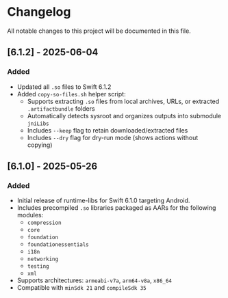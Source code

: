 # Changelog

All notable changes to this project will be documented in this file.

## [6.1.2] - 2025-06-04
### Added
- Updated all `.so` files to Swift 6.1.2
- Added `copy-so-files.sh` helper script:
  - Supports extracting `.so` files from local archives, URLs, or extracted `.artifactbundle` folders
  - Automatically detects sysroot and organizes outputs into submodule `jniLibs`
  - Includes `--keep` flag to retain downloaded/extracted files
  - Includes `--dry` flag for dry-run mode (shows actions without copying)

## [6.1.0] - 2025-05-26
### Added
- Initial release of runtime-libs for Swift 6.1.0 targeting Android.
- Includes precompiled `.so` libraries packaged as AARs for the following modules:
    - `compression`
    - `core`
    - `foundation`
    - `foundationessentials`
    - `i18n`
    - `networking`
    - `testing`
    - `xml`
- Supports architectures: `armeabi-v7a`, `arm64-v8a`, `x86_64`
- Compatible with `minSdk 21` and `compileSdk 35`
